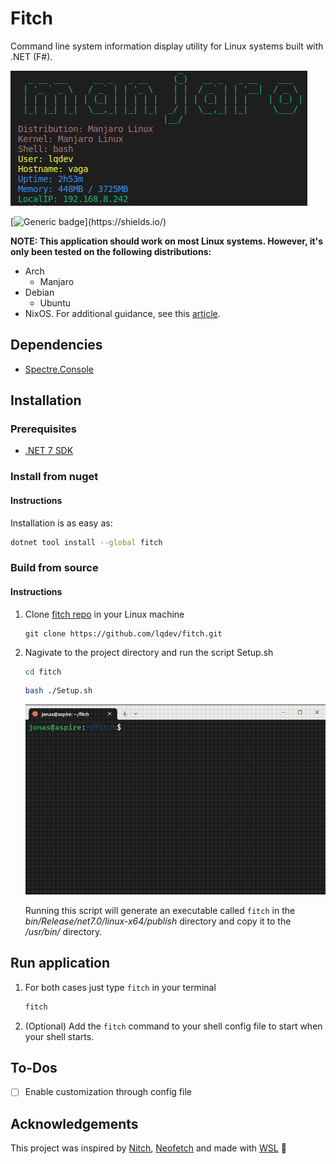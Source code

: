 # Fitch

Command line system information display utility for Linux systems built with .NET (F#).

![Fitch CLI Tool](./images/fitch-display.png)

[![Generic badge](https://img.shields.io/badge/Made%20with-FSharp-rgb(1,143,204).svg)](https://shields.io/)

**NOTE: This application should work on most Linux systems. However, it's only been tested on the following distributions:**

- Arch
  - Manjaro
- Debian
  - Ubuntu
- NixOS. For additional guidance, see this [article](https://www.luisquintanilla.me/wiki/nixos-dotnet-packages-source).

## Dependencies

- [Spectre.Console](https://spectreconsole.net/)

## Installation

### Prerequisites

- [.NET 7 SDK](https://dotnet.microsoft.com/download/dotnet/7.0)

### Install from nuget

#### Instructions

Installation is as easy as:

```bash
dotnet tool install --global fitch
```

### Build from source

#### Instructions

1. Clone [fitch repo](http://www.luisquintanilla.me/github/fitch) in your Linux machine

    ```
    git clone https://github.com/lqdev/fitch.git
    ```

1. Nagivate to the project directory and run the script Setup.sh

    ```bash
    cd fitch
    ```

    ```bash
    bash ./Setup.sh
    ```

    ![Setup.sh](./images/setup.gif)

    Running this script will generate an executable called `fitch` in the *bin/Release/net7.0/linux-x64/publish* directory and copy it to the */usr/bin/* directory.


## Run application

1. For both cases just type `fitch` in your terminal

    ```bash
    fitch
    ```

1. (Optional) Add the `fitch` command to your shell config file to start when your shell starts. 

## To-Dos

- [ ] Enable customization through config file

## Acknowledgements

This project was inspired by [Nitch](https://github.com/unxsh/nitch), [Neofetch](https://github.com/dylanaraps/neofetch) and made with [WSL](https://learn.microsoft.com/en-us/windows/wsl/) 🐧